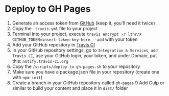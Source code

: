 # Deploy to GH Pages


1. Generate an access token from [GitHub](https://github.com/settings/tokens) (keep it, you'll need it twice)
2. Copy the `.travis.yml` file to your project
3. Terminal into your project, execute `travis encrypt -r lthr/X GITHUB_TOKEN=insert-token-key-here --add` with your token
4. Add your GitHub repository in [Travis CI](https://travis-ci.org)
5. In your GitHub repository settings, go to `Integration & Services`, `add Travis CI`, use your GitHub login, your token, and under Domain, put this: `notify.travis-ci.org`
6. Copy the `/scripts/deploy-to-gh-pages.sh` to your repository
7. Make sure you have a package.json file in your repository (create one with `npm init`)
8. Create a branch in your GitHub repository called `gh-pages`
9 Add Gulp or similar to build your content and place it in `dist/` folder
